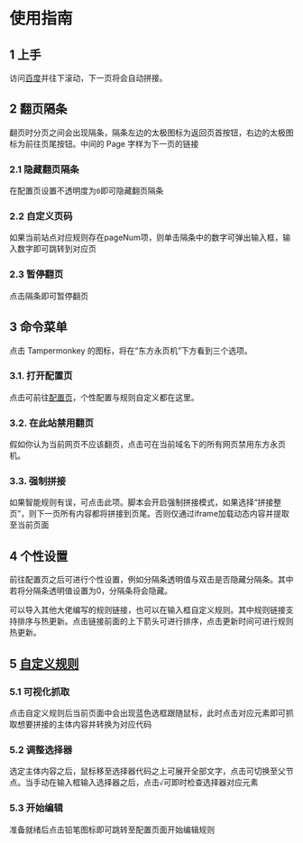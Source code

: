 # 使用指南
## 1 上手
访问[百度](https://www.baidu.com/s?wd=%E4%B8%9C%E6%96%B9%E6%B0%B8%E9%A1%B5%E6%9C%BA&ie=utf-8&nojc=1)并往下滚动，下一页将会自动拼接。

## 2 翻页隔条
翻页时分页之间会出现隔条，隔条左边的太极图标为返回页首按钮，右边的太极图标为前往页尾按钮。中间的 Page 字样为下一页的链接
### 2.1 隐藏翻页隔条
在配置页设置不透明度为`0`即可隐藏翻页隔条
### 2.2 自定义页码
如果当前站点对应规则存在pageNum项，则单击隔条中的数字可弹出输入框，输入数字即可跳转到对应页
### 2.3 暂停翻页
点击隔条即可暂停翻页

## 3 命令菜单
点击 Tampermonkey 的图标，将在“东方永页机”下方看到三个选项。
### 3.1. 打开配置页
点击可前往[配置页](https://github.com/hoothin/UserScripts/tree/master/Pagetual)，个性配置与规则自定义都在这里。
### 3.2. 在此站禁用翻页
假如你认为当前网页不应该翻页，点击可在当前域名下的所有网页禁用东方永页机。
### 3.3. 强制拼接
如果智能规则有误，可点击此项。脚本会开启强制拼接模式，如果选择“拼接整页”，则下一页所有内容都将拼接到页尾。否则仅通过iframe加载动态内容并提取至当前页面

## 4 个性设置
前往配置页之后可进行个性设置，例如分隔条透明值与双击是否隐藏分隔条。其中若将分隔条透明值设置为0，分隔条将会隐藏。

可以导入其他大佬编写的规则链接，也可以在输入框自定义规则。其中规则链接支持排序与热更新。点击链接前面的上下箭头可进行排序，点击更新时间可进行规则热更新。

## 5 [自定义规则](/rule.html)
### 5.1 可视化抓取
点击自定义规则后当前页面中会出现蓝色选框跟随鼠标，此时点击对应元素即可抓取想要拼接的主体内容并转换为对应代码
### 5.2 调整选择器
选定主体内容之后，鼠标移至选择器代码之上可展开全部文字，点击可切换至父节点。当手动在输入框输入选择器之后，点击`√`可即时检查选择器对应元素
### 5.3 开始编辑
准备就绪后点击铅笔图标即可跳转至配置页面开始编辑规则
